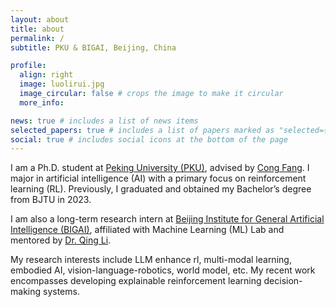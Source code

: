 ```yaml
---
layout: about
title: about
permalink: /
subtitle: PKU & BIGAI, Beijing, China

profile:
  align: right
  image: luolirui.jpg
  image_circular: false # crops the image to make it circular
  more_info:  

news: true # includes a list of news items
selected_papers: true # includes a list of papers marked as "selected={true}"
social: true # includes social icons at the bottom of the page
---
```



I am a Ph.D. student at [Peking University (PKU)](https://www.pku.edu.cn/), advised by [Cong Fang](https://congfang-ml.github.io/). I major in artificial intelligence (AI) with a primary focus on reinforcement learning (RL). Previously, I graduated and obtained my Bachelor’s degree from BJTU in 2023.

I am also a long-term research intern at [Beijing Institute for General Artificial Intelligence (BIGAI)](https://www.bigai.ai/), affiliated with Machine Learning (ML) Lab and mentored by [Dr. Qing Li](https://liqing-ustc.github.io/).

My research interests include LLM enhance rl, multi-modal learning, embodied AI, vision-language-robotics, world model, etc. My recent work encompasses developing explainable reinforcement learning decision-making systems.

